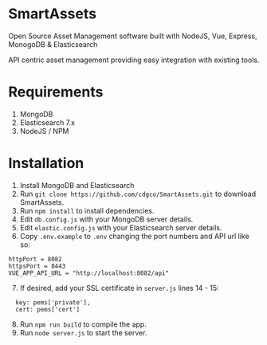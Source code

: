 # SmartAssets

Open Source Asset Management software built with NodeJS, Vue, Express, MonogoDB & Elasticsearch

API centric asset management providing easy integration with existing tools.

# Requirements
1. MongoDB
2. Elasticsearch 7.x
3. NodeJS / NPM

# Installation
1. Install MongoDB and Elasticsearch
2. Run `git clone https://github.com/cdgco/SmartAssets.git` to download SmartAssets.
3. Run `npm install` to install dependencies.
4. Edit `db.config.js` with your MongoDB server details.
5. Edit `elastic.config.js` with your Elasticsearch server details.
6. Copy `.env.example` to `.env` changing the port numbers and API url like so:
  ```
  httpPort = 8082
  httpsPort = 8443
  VUE_APP_API_URL = "http://localhost:8082/api"
  ```
7. If desired, add your SSL certificate in `server.js` lines 14 - 15:
```
  key: pems['private'],
  cert: pems['cert']
```
8. Run `npm run build` to compile the app.
9. Run `node server.js` to start the server.

